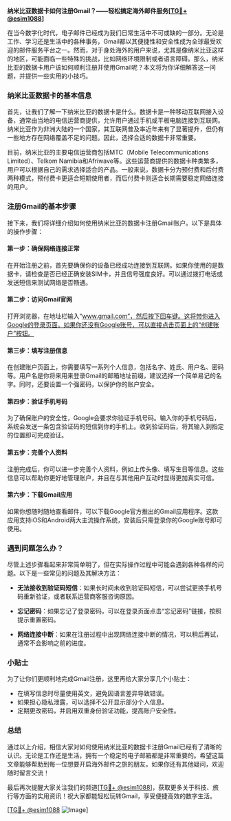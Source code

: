 **纳米比亚数据卡如何注册Gmail？——轻松搞定海外邮件服务[[TG💪+ @esim1088](https://t.me/s/esim1088)]**

在当今数字化时代，电子邮件已经成为我们日常生活中不可或缺的一部分。无论是工作、学习还是生活中的各种事务，Gmail都以其便捷性和安全性成为全球最受欢迎的邮件服务平台之一。然而，对于身处海外的用户来说，尤其是像纳米比亚这样的地区，可能面临一些特殊的挑战，比如网络环境限制或者语言障碍。那么，纳米比亚的数据卡用户该如何顺利注册并使用Gmail呢？本文将为你详细解答这一问题，并提供一些实用的小技巧。

### 纳米比亚数据卡的基本信息

首先，让我们了解一下纳米比亚的数据卡是什么。数据卡是一种移动互联网接入设备，通常由当地的电信运营商提供，允许用户通过手机或平板电脑连接到互联网。纳米比亚作为非洲大陆的一个国家，其互联网普及率近年来有了显著提升，但仍有一些地方存在网络覆盖不足的问题。因此，选择合适的数据卡非常重要。

目前，纳米比亚的主要电信运营商包括MTC（Mobile Telecommunications Limited）、Telkom Namibia和Afriwave等。这些运营商提供的数据卡种类繁多，用户可以根据自己的需求选择适合的产品。一般来说，数据卡分为预付费和后付费两种模式，预付费卡更适合短期使用者，而后付费卡则适合长期需要稳定网络连接的用户。

### 注册Gmail的基本步骤

接下来，我们将详细介绍如何使用纳米比亚的数据卡注册Gmail账户。以下是具体的操作步骤：

#### 第一步：确保网络连接正常

在开始注册之前，首先要确保你的设备已经成功连接到互联网。如果你使用的是数据卡，请检查是否已经正确安装SIM卡，并且信号强度良好。可以通过拨打电话或发送短信来测试网络是否畅通。

#### 第二步：访问Gmail官网

打开浏览器，在地址栏输入“www.gmail.com”，然后按下回车键。这将带你进入Google的登录页面。如果你还没有Google账号，可以直接点击页面上的“创建账户”按钮。

#### 第三步：填写注册信息

在创建账户页面上，你需要填写一系列个人信息，包括名字、姓氏、用户名、密码等。用户名是你将来用来登录Gmail的邮箱地址前缀，建议选择一个简单易记的名字。同时，还要设置一个强密码，以保护你的账户安全。

#### 第四步：验证手机号码

为了确保账户的安全性，Google会要求你验证手机号码。输入你的手机号码后，系统会发送一条包含验证码的短信到你的手机上。收到验证码后，将其输入到指定的位置即可完成验证。

#### 第五步：完善个人资料

注册完成后，你可以进一步完善个人资料，例如上传头像、填写生日等信息。这些信息可以帮助你更好地管理账户，并且在与其他用户互动时显得更加真实可信。

#### 第六步：下载Gmail应用

如果你想随时随地查看邮件，可以下载Google官方推出的Gmail应用程序。这款应用支持iOS和Android两大主流操作系统，安装后只需登录你的Google账号即可使用。

### 遇到问题怎么办？

尽管上述步骤看起来非常简单明了，但在实际操作过程中可能会遇到各种各样的问题。以下是一些常见的问题及其解决方法：

- **无法接收到验证码短信**：如果长时间未收到验证码短信，可以尝试更换手机号码重新验证，或者联系运营商客服咨询原因。
  
- **忘记密码**：如果忘记了登录密码，可以在登录页面点击“忘记密码”链接，按照提示重置密码。
  
- **网络连接中断**：如果在注册过程中出现网络连接中断的情况，可以稍后再试，通常不会影响之前的进度。

### 小贴士

为了让你们更顺利地完成Gmail注册，这里再给大家分享几个小贴士：

- 在填写信息时尽量使用英文，避免因语言差异导致错误。
- 如果担心隐私泄露，可以选择不公开显示部分个人信息。
- 定期更改密码，并启用双重身份验证功能，提高账户安全性。

### 总结

通过以上介绍，相信大家对如何使用纳米比亚的数据卡注册Gmail已经有了清晰的认识。无论是工作还是生活，拥有一个稳定的电子邮箱都是非常重要的。希望这篇文章能够帮助到每一位想要开启海外邮件之旅的朋友。如果你还有其他疑问，欢迎随时留言交流！

最后再次提醒大家关注我们的频道[[TG💪+ @esim1088](https://t.me/s/esim1088)]，获取更多关于科技、旅行等方面的实用资讯！祝大家都能轻松玩转Gmail，享受便捷高效的数字生活。

[[TG💪+ @esim1088](https://t.me/s/esim1088) ![Image](https://i.postimg.cc/4NQfJmqS/Snipaste-2025-05-13-00-14-12.png)]